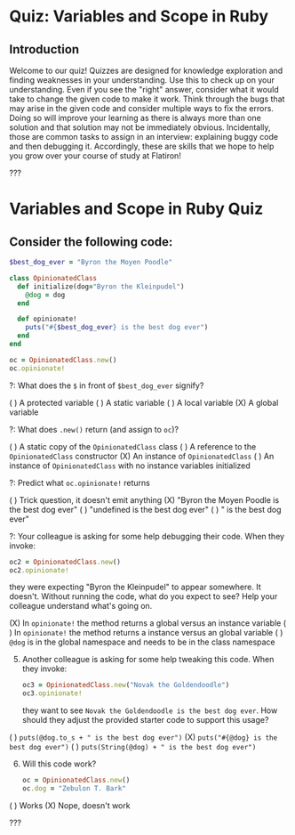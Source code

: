# Quiz: Variables and Scope in Ruby

## Introduction

Welcome to our quiz! Quizzes are designed for knowledge exploration and finding
weaknesses in your understanding. Use this to check up on your understanding.
Even if you see the "right" answer, consider what it would take to change the
given code to make it work. Think through the bugs that may arise in the given
code and consider multiple ways to fix the errors. Doing so will improve your
learning as there is always more than one solution and that solution may not be
immediately obvious. Incidentally, those are common tasks to assign in an
interview: explaining buggy code and then debugging it. Accordingly, these are
skills that we hope to help you grow over your course of study at Flatiron!

???

# Variables and Scope in Ruby Quiz

## Consider the following code:

```ruby
$best_dog_ever = "Byron the Moyen Poodle"

class OpinionatedClass
  def initialize(dog="Byron the Kleinpudel")
    @dog = dog
  end

  def opinionate!
    puts("#{$best_dog_ever} is the best dog ever")
  end
end

oc = OpinionatedClass.new()
oc.opinionate!
```

?: What does the `$` in front of `$best_dog_ever` signify?

( ) A protected variable
( ) A static variable
( ) A local variable
(X) A global variable

?: What does `.new()` return (and assign to `oc`)?

( ) A static copy of the `OpinionatedClass` class
( ) A reference to the `OpinionatedClass` constructor
(X) An instance of `OpinionatedClass`
( ) An instance of `OpinionatedClass` with no instance variables initialized

?: Predict what `oc.opinionate!` returns

( ) Trick question, it doesn't emit anything
(X) "Byron the Moyen Poodle is the best dog ever"
( ) "undefined is the best dog ever"
( ) " is the best dog ever"

?: Your colleague is asking for some help debugging their code. When they
   invoke:

   ```ruby
   oc2 = OpinionatedClass.new()
   oc2.opinionate!
   ```

   they were expecting "Byron the Kleinpudel" to appear somewhere. It doesn't.
   Without running the code, what do you expect to see? Help your colleague
   understand what's going on.

(X) In `opinionate!` the method returns a global versus an instance variable
( ) In `opinionate!` the method returns a instance versus an global variable
( ) `@dog` is in the global namespace and needs to be in the class namespace


5. Another colleague is asking for some help tweaking this code. When they
   invoke:
   ```ruby
   oc3 = OpinionatedClass.new("Novak the Goldendoodle")
   oc3.opinionate!
   ```

   they want to see `Novak the Goldendoodle is the best dog ever`. How should they
   adjust the provided starter code to support this usage?

( ) `puts(@dog.to_s + " is the best dog ever")`
(X) `puts("#{@dog} is the best dog ever")`
( ) `puts(String(@dog) + " is the best dog ever")`

6. Will this code work?

   ```ruby
   oc = OpinionatedClass.new()
   oc.dog = "Zebulon T. Bark"
   ```

( ) Works
(X) Nope, doesn't work

???
